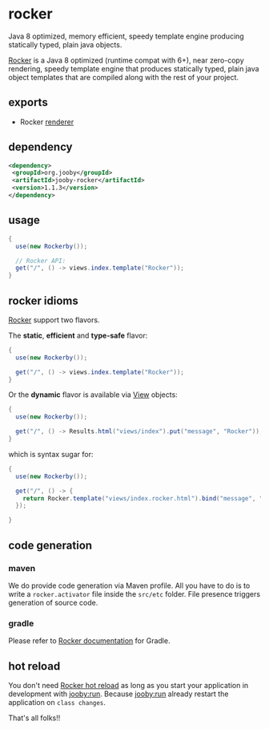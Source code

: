 # rocker

Java 8 optimized, memory efficient, speedy template engine producing statically typed, plain java objects.

<a href="https://github.com/fizzed/rocker">Rocker</a> is a Java 8 optimized (runtime compat with 6+), near zero-copy rendering, speedy template engine that produces statically typed, plain java object templates that are compiled along with the rest of your project.

## exports

* Rocker [renderer](/apidocs/org/jooby/Renderer.html)

## dependency

```xml
<dependency>
 <groupId>org.jooby</groupId>
 <artifactId>jooby-rocker</artifactId>
 <version>1.1.3</version>
</dependency>
```

## usage

```java
{
  use(new Rockerby());

  // Rocker API:
  get("/", () -> views.index.template("Rocker"));
}
```

## rocker idioms

<a href="https://github.com/fizzed/rocker">Rocker</a> support two flavors.

The **static**, **efficient** and **type-safe** flavor:

```java
{
  use(new Rockerby());

  get("/", () -> views.index.template("Rocker"));
}
```

Or the **dynamic** flavor is available via [View](/apidocs/org/jooby/View.html) objects:

```java
{
  use(new Rockerby());

  get("/", () -> Results.html("views/index").put("message", "Rocker"));
}
```

which is syntax sugar for:

```java
{
  use(new Rockerby());

  get("/", () -> {
    return Rocker.template("views/index.rocker.html").bind("message", "Rocker");
  });

}
```

## code generation

### maven

We do provide code generation via Maven profile. All you have to do is to write a ```rocker.activator``` file inside the ```src/etc``` folder. File presence triggers generation of source code.

### gradle

Please refer to <a href="https://github.com/fizzed/rocker/issues/33">Rocker documentation</a> for Gradle.

## hot reload

You don't need <a href="https://github.com/fizzed/rocker#hot-reloading">Rocker hot reload</a> as long as you start your application in development with <a href="http://jooby.org/doc/devtools/">jooby:run</a>. Because <a href="http://jooby.org/doc/devtools/">jooby:run</a> already restart the application on ```class changes```.

That's all folks!!
